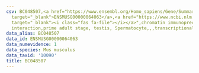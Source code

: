```yaml
---
csv: BC048507,<a href="https://www.ensembl.org/Homo_sapiens/Gene/Summary?db=core;g=ENSMUSG00000064063"
  target="_blank">ENSMUSG00000064063</a>,<a href="https://www.ncbi.nlm.nih.gov/pubmed/25450459"
  target="_blank"><i class="fas fa-file"></i></a>",chromatin immunoprecipitation assay,direct
  interaction,prime adult stage, testis, Spermatocyte,,,transcriptional regulation,
data_alias: BC048507
data_id: ENSMUSG00000064063
data_numevidence: 1
data_species: Mus musculus
data_taxid: '10090'
title: BC048507
---
```

